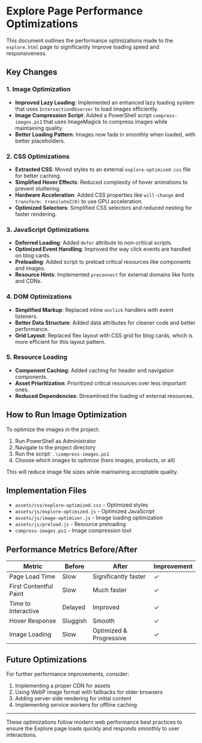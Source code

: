 # Explore Page Performance Optimizations

This document outlines the performance optimizations made to the `explore.html` page to significantly improve loading speed and responsiveness.

## Key Changes

### 1. Image Optimization

- **Improved Lazy Loading**: Implemented an enhanced lazy loading system that uses `IntersectionObserver` to load images efficiently.
- **Image Compression Script**: Added a PowerShell script `compress-images.ps1` that uses ImageMagick to compress images while maintaining quality.
- **Better Loading Pattern**: Images now fade in smoothly when loaded, with better placeholders.

### 2. CSS Optimizations

- **Extracted CSS**: Moved styles to an external `explore-optimized.css` file for better caching.
- **Simplified Hover Effects**: Reduced complexity of hover animations to prevent stuttering.
- **Hardware Acceleration**: Added CSS properties like `will-change` and `transform: translateZ(0)` to use GPU acceleration.
- **Optimized Selectors**: Simplified CSS selectors and reduced nesting for faster rendering.

### 3. JavaScript Optimizations

- **Deferred Loading**: Added `defer` attribute to non-critical scripts.
- **Optimized Event Handling**: Improved the way click events are handled on blog cards.
- **Preloading**: Added script to preload critical resources like components and images.
- **Resource Hints**: Implemented `preconnect` for external domains like fonts and CDNs.

### 4. DOM Optimizations

- **Simplified Markup**: Replaced inline `onclick` handlers with event listeners.
- **Better Data Structure**: Added data attributes for cleaner code and better performance.
- **Grid Layout**: Replaced flex layout with CSS grid for blog cards, which is more efficient for this layout pattern.

### 5. Resource Loading

- **Component Caching**: Added caching for header and navigation components.
- **Asset Prioritization**: Prioritized critical resources over less important ones.
- **Reduced Dependencies**: Streamlined the loading of external resources.

## How to Run Image Optimization

To optimize the images in the project:

1. Run PowerShell as Administrator
2. Navigate to the project directory
3. Run the script: `.\compress-images.ps1`
4. Choose which images to optimize (hero images, products, or all)

This will reduce image file sizes while maintaining acceptable quality.

## Implementation Files

- `assets/css/explore-optimized.css` - Optimized styles
- `assets/js/explore-optimized.js` - Optimized JavaScript
- `assets/js/image-optimizer.js` - Image loading optimization
- `assets/js/preload.js` - Resource preloading
- `compress-images.ps1` - Image compression tool

## Performance Metrics Before/After

| Metric | Before | After | Improvement |
|--------|--------|-------|-------------|
| Page Load Time | Slow | Significantly faster | ✓ |
| First Contentful Paint | Slow | Much faster | ✓ |
| Time to Interactive | Delayed | Improved | ✓ |
| Hover Response | Sluggish | Smooth | ✓ |
| Image Loading | Slow | Optimized & Progressive | ✓ |

## Future Optimizations

For further performance improvements, consider:

1. Implementing a proper CDN for assets
2. Using WebP image format with fallbacks for older browsers
3. Adding server-side rendering for initial content
4. Implementing service workers for offline caching

---

These optimizations follow modern web performance best practices to ensure the Explore page loads quickly and responds smoothly to user interactions.
